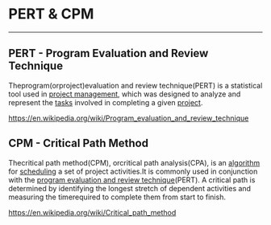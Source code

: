 # PERT & CPM

---

## PERT - Program Evaluation and Review Technique

Theprogram(orproject)evaluation and review technique(PERT) is a statistical tool used in [project management](https://en.wikipedia.org/wiki/Project_management), which was designed to analyze and represent the [tasks](https://en.wikipedia.org/wiki/Task_(project_management)) involved in completing a given [project](https://en.wikipedia.org/wiki/Project).

<https://en.wikipedia.org/wiki/Program_evaluation_and_review_technique>

## CPM - Critical Path Method

Thecritical path method(CPM), orcritical path analysis(CPA), is an [algorithm](https://en.wikipedia.org/wiki/Algorithm) for [scheduling](https://en.wikipedia.org/wiki/Schedule_(project_management)) a set of project activities.It is commonly used in conjunction with the [program evaluation and review technique](https://en.wikipedia.org/wiki/Program_evaluation_and_review_technique)(PERT). A critical path is determined by identifying the longest stretch of dependent activities and measuring the timerequired to complete them from start to finish.

<https://en.wikipedia.org/wiki/Critical_path_method>
